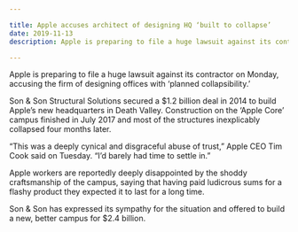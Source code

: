 ```yaml
---

title: Apple accuses architect of designing HQ ‘built to collapse’
date: 2019-11-13
description: Apple is preparing to file a huge lawsuit against its contractor on Monday, accusing the firm of designing offices with ‘planned collapsibility.’

---
```


Apple is preparing to file a huge lawsuit against its contractor on Monday, accusing the firm of designing offices with ‘planned collapsibility.’

Son & Son Structural Solutions secured a $1.2 billion deal in 2014 to build Apple’s new headquarters in Death Valley. Construction on the ‘Apple Core’ campus finished in July 2017 and most of the structures inexplicably collapsed four months later.

“This was a deeply cynical and disgraceful abuse of trust,” Apple CEO Tim Cook said on Tuesday. “I’d barely had time to settle in.”

Apple workers are reportedly deeply disappointed by the shoddy craftsmanship of the campus, saying that having paid ludicrous sums for a flashy product they expected it to last for a long time.

Son & Son has expressed its sympathy for the situation and offered to build a new, better campus for $2.4 billion.